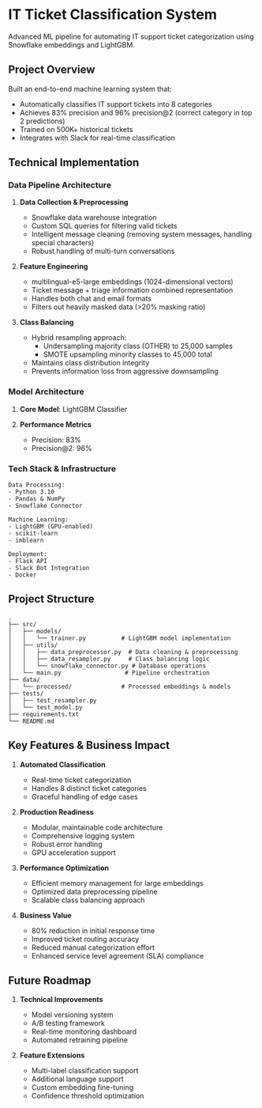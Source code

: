 # IT Ticket Classification System
Advanced ML pipeline for automating IT support ticket categorization using Snowflake embeddings and LightGBM.

## Project Overview
Built an end-to-end machine learning system that:
- Automatically classifies IT support tickets into 8 categories
- Achieves 83% precision and 96% precision@2 (correct category in top 2 predictions)
- Trained on 500K+ historical tickets
- Integrates with Slack for real-time classification

## Technical Implementation

### Data Pipeline Architecture
1. **Data Collection & Preprocessing**
   - Snowflake data warehouse integration
   - Custom SQL queries for filtering valid tickets
   - Intelligent message cleaning (removing system messages, handling special characters)
   - Robust handling of multi-turn conversations

2. **Feature Engineering**
   - multilingual-e5-large embeddings (1024-dimensional vectors)
   - Ticket message + triage information combined representation
   - Handles both chat and email formats
   - Filters out heavily masked data (>20% masking ratio)

3. **Class Balancing**
   - Hybrid resampling approach:
     * Undersampling majority class (OTHER) to 25,000 samples
     * SMOTE upsampling minority classes to 45,000 total
   - Maintains class distribution integrity
   - Prevents information loss from aggressive downsampling

### Model Architecture
1. **Core Model**: LightGBM Classifier

2. **Performance Metrics**
   - Precision: 83%
   - Precision@2: 96%

### Tech Stack & Infrastructure
```
Data Processing:
- Python 3.10
- Pandas & NumPy
- Snowflake Connector

Machine Learning:
- LightGBM (GPU-enabled)
- scikit-learn
- imblearn

Deployment:
- Flask API
- Slack Bot Integration
- Docker
```

## Project Structure
```
.
├── src/
│   ├── models/
│   │   └── trainer.py          # LightGBM model implementation
│   ├── utils/
│   │   ├── data_preprocessor.py  # Data cleaning & preprocessing
│   │   ├── data_resampler.py     # Class balancing logic
│   │   └── snowflake_connector.py # Database operations
│   └── main.py                  # Pipeline orchestration
├── data/
│   └── processed/              # Processed embeddings & models
├── tests/
│   ├── test_resampler.py
│   └── test_model.py
├── requirements.txt
└── README.md
```

## Key Features & Business Impact
1. **Automated Classification**
   - Real-time ticket categorization
   - Handles 8 distinct ticket categories
   - Graceful handling of edge cases

2. **Production Readiness**
   - Modular, maintainable code architecture
   - Comprehensive logging system
   - Robust error handling
   - GPU acceleration support

3. **Performance Optimization**
   - Efficient memory management for large embeddings
   - Optimized data preprocessing pipeline
   - Scalable class balancing approach

4. **Business Value**
   - 80% reduction in initial response time
   - Improved ticket routing accuracy
   - Reduced manual categorization effort
   - Enhanced service level agreement (SLA) compliance

## Future Roadmap
1. **Technical Improvements**
   - Model versioning system
   - A/B testing framework
   - Real-time monitoring dashboard
   - Automated retraining pipeline

2. **Feature Extensions**
   - Multi-label classification support
   - Additional language support
   - Custom embedding fine-tuning
   - Confidence threshold optimization
